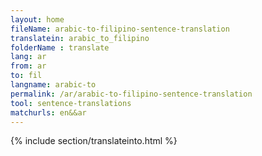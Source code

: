 ```yaml
---
layout: home
fileName: arabic-to-filipino-sentence-translation
translatein: arabic_to_filipino
folderName : translate
lang: ar
from: ar
to: fil
langname: arabic-to
permalink: /ar/arabic-to-filipino-sentence-translation
tool: sentence-translations
matchurls: en&&ar
---
```

{% include section/translateinto.html %}
